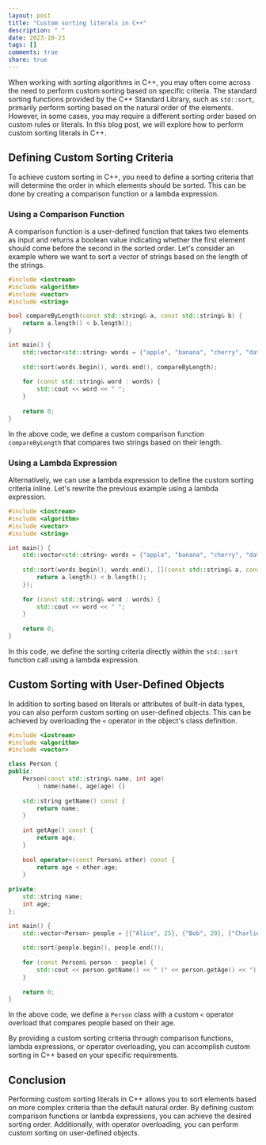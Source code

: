 ```yaml
---
layout: post
title: "Custom sorting literals in C++"
description: " "
date: 2023-10-23
tags: []
comments: true
share: true
---
```


When working with sorting algorithms in C++, you may often come across the need to perform custom sorting based on specific criteria. The standard sorting functions provided by the C++ Standard Library, such as `std::sort`, primarily perform sorting based on the natural order of the elements. However, in some cases, you may require a different sorting order based on custom rules or literals. In this blog post, we will explore how to perform custom sorting literals in C++.

## Defining Custom Sorting Criteria

To achieve custom sorting in C++, you need to define a sorting criteria that will determine the order in which elements should be sorted. This can be done by creating a comparison function or a lambda expression.

### Using a Comparison Function

A comparison function is a user-defined function that takes two elements as input and returns a boolean value indicating whether the first element should come before the second in the sorted order. Let's consider an example where we want to sort a vector of strings based on the length of the strings.

```cpp
#include <iostream>
#include <algorithm>
#include <vector>
#include <string>

bool compareByLength(const std::string& a, const std::string& b) {
    return a.length() < b.length();
}

int main() {
    std::vector<std::string> words = {"apple", "banana", "cherry", "date"};
    
    std::sort(words.begin(), words.end(), compareByLength);
    
    for (const std::string& word : words) {
        std::cout << word << " ";
    }
    
    return 0;
}
```

In the above code, we define a custom comparison function `compareByLength` that compares two strings based on their length.

### Using a Lambda Expression

Alternatively, we can use a lambda expression to define the custom sorting criteria inline. Let's rewrite the previous example using a lambda expression.

```cpp
#include <iostream>
#include <algorithm>
#include <vector>
#include <string>

int main() {
    std::vector<std::string> words = {"apple", "banana", "cherry", "date"};
    
    std::sort(words.begin(), words.end(), [](const std::string& a, const std::string& b) {
        return a.length() < b.length();
    });
    
    for (const std::string& word : words) {
        std::cout << word << " ";
    }
    
    return 0;
}
```

In this code, we define the sorting criteria directly within the `std::sort` function call using a lambda expression.

## Custom Sorting with User-Defined Objects

In addition to sorting based on literals or attributes of built-in data types, you can also perform custom sorting on user-defined objects. This can be achieved by overloading the `<` operator in the object's class definition.

```cpp
#include <iostream>
#include <algorithm>
#include <vector>

class Person {
public:
    Person(const std::string& name, int age)
        : name(name), age(age) {}
    
    std::string getName() const {
        return name;
    }
    
    int getAge() const {
        return age;
    }
    
    bool operator<(const Person& other) const {
        return age < other.age;
    }
    
private:
    std::string name;
    int age;
};

int main() {
    std::vector<Person> people = {{"Alice", 25}, {"Bob", 20}, {"Charlie", 30}};
    
    std::sort(people.begin(), people.end());
    
    for (const Person& person : people) {
        std::cout << person.getName() << " (" << person.getAge() << ") ";
    }
    
    return 0;
}
```

In the above code, we define a `Person` class with a custom `<` operator overload that compares people based on their age.

By providing a custom sorting criteria through comparison functions, lambda expressions, or operator overloading, you can accomplish custom sorting in C++ based on your specific requirements.

## Conclusion

Performing custom sorting literals in C++ allows you to sort elements based on more complex criteria than the default natural order. By defining custom comparison functions or lambda expressions, you can achieve the desired sorting order. Additionally, with operator overloading, you can perform custom sorting on user-defined objects.